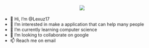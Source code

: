 <h1 align="center">
 <img src="https://www.google.com/search?q=banner+github&rlz=1C1FKPE_idID988ID988&sxsrf=AOaemvLroYdhuCCqxlIKUr1QgR8Zoje_Nw:1643310433561&source=lnms&tbm=isch&sa=X&ved=2ahUKEwinjJe10NL1AhXhFbcAHa_uAbAQ_AUoAXoECAEQAw&biw=1521&bih=714&dpr=1.26#imgrc=kdTdBsBeDMiBRM" />
</h1>

- 👋 Hi, I’m @Lexuz17
- 👀 I’m interested in make a application that can help many people
- 🌱 I’m currently learning computer science
- 💞️ I’m looking to collaborate on google
- 📫 Reach me on email 

<!---
Lexuz17/Lexuz17 is a ✨ special ✨ repository because its `README.md` (this file) appears on your GitHub profile.
You can click the Preview link to take a look at your changes.
--->
